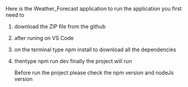 Here is the Weather_Forecast application 
to run the application you first need to 
1. download the ZIP file from the github
2. after runing on VS Code
3. on the terminal type npm install to download all the dependencies
4. thentype npm run dev finally the project will run

   Before run the project please check the npm version and nodeJs version
